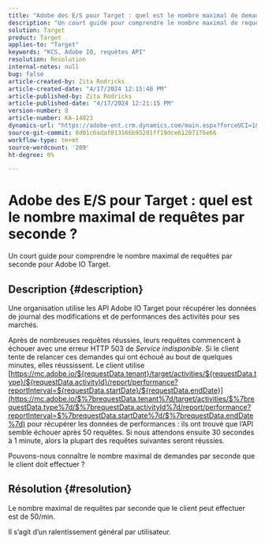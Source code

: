 ```yaml
---
title: "Adobe des E/S pour Target : quel est le nombre maximal de demandes par seconde ?"
description: "Un court guide pour comprendre le nombre maximal de requêtes par seconde dans Adobe IO Target"
solution: Target
product: Target
applies-to: "Target"
keywords: "KCS, Adobe IO, requêtes API"
resolution: Resolution
internal-notes: null
bug: false
article-created-by: Zita Rodricks
article-created-date: "4/17/2024 12:15:40 PM"
article-published-by: Zita Rodricks
article-published-date: "4/17/2024 12:21:15 PM"
version-number: 8
article-number: KA-14023
dynamics-url: "https://adobe-ent.crm.dynamics.com/main.aspx?forceUCI=1&pagetype=entityrecord&etn=knowledgearticle&id=cd280132-b4fc-ee11-a1ff-6045bd0065b6"
source-git-commit: 8d01c6adaf013166b95201ff19dce61207176e66
workflow-type: tm+mt
source-wordcount: '209'
ht-degree: 0%

---
```


# Adobe des E/S pour Target : quel est le nombre maximal de requêtes par seconde ?


Un court guide pour comprendre le nombre maximal de requêtes par seconde pour Adobe IO Target.

## Description {#description}


Une organisation utilise les API Adobe IO Target pour récupérer les données de journal des modifications et de performances des activités pour ses marchés.

Après de nombreuses requêtes réussies, leurs requêtes commencent à échouer avec une erreur HTTP 503 de *Service indisponible*. Si le client tente de relancer ces demandes qui ont échoué au bout de quelques minutes, elles réussissent. Le client utilise [https://mc.adobe.io/${requestData.tenant}/target/activities/${requestData.type}/${requestData.activityId}/report/performance?reportInterval=${requestData.startDate}/${requestData.endDate}](https://mc.adobe.io/$%7brequestData.tenant%7d/target/activities/$%7brequestData.type%7d/$%7brequestData.activityId%7d/report/performance?reportInterval=$%7brequestData.startDate%7d/$%7brequestData.endDate%7d) pour récupérer les données de performances : ils ont trouvé que l’API semble échouer après 50 requêtes. Si nous attendons ensuite 30 secondes à 1 minute, alors la plupart des requêtes suivantes seront réussies.

Pouvons-nous connaître le nombre maximal de demandes par seconde que le client doit effectuer ?


## Résolution {#resolution}


Le nombre maximal de requêtes par seconde que le client peut effectuer est de 50/min.

Il s’agit d’un ralentissement général par utilisateur.
